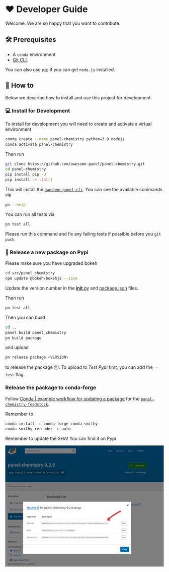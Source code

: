 # ❤️ Developer Guide

Welcome. We are so happy that you want to contribute.

## 🛠️ Prerequisites

- A `conda` environment.
- [Git CLI](https://git-scm.com/book/en/v2/Getting-Started-Installing-Git).

You can also use `pip` if you can get `node.js` installed.

## 📙 How to

Below we describe how to install and use this project for development.

### 💻 Install for Development

To install for development you will need to create and activate a virtual environment

```bash
conda create --name panel-chemistry python=3.9 nodejs
conda activate panel-chemistry
```

Then run

```bash
git clone https://github.com/awesome-panel/panel-chemistry.git
cd panel-chemistry
pip install pip -U
pip install -e .[all]
```

This will install the
[`awesome-panel-cli`](https://github.com/awesome-panel/awesome-panel-cli). You can see the available commands via

```bash
pn --help
```

You can run all tests via

```bash
pn test all
```

Please run this command and fix any failing tests if possible before you `git push`.

### 🚢 Release a new package on Pypi

Please make sure you have upgraded bokeh

```bash
cd src/panel_chemistry
npm update @bokeh/bokehjs --save
```

Update the version number in the [__init__.py](panel_chemistry/__init__.py) and
[package.json](src/panel_chemistry/package.json) files.

Then run

```bash
pn test all
```

Then you can build

```bash
cd ..
panel build panel_chemistry
pn build package
```

and upload

```bash
pn release package <VERSION>
```

to release the package 📦. To upload to *Test Pypi* first, you can add the `--test` flag.

### Release the package to conda-forge

Follow [Conda | example workflow for updating a package](https://conda-forge.org/docs/maintainer/updating_pkgs.html#example-workflow-for-updating-a-package) for the [`panel-chemistry-feedstock`](https://github.com/conda-forge/panel-chemistry-feedstock).

Remember to

```bash
conda install -c conda-forge conda-smithy
conda smithy rerender -c auto
```

Remember to update the SHA! You can find it on Pypi

![Pypi SHA](assets/conda-forge-sha.png)
